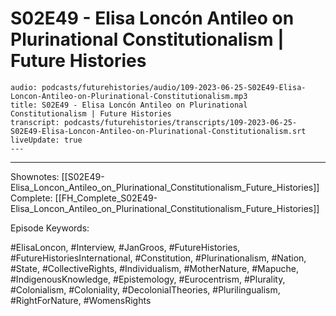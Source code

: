 # S02E49 - Elisa Loncón Antileo on Plurinational Constitutionalism | Future Histories

```audio-note
audio: podcasts/futurehistories/audio/109-2023-06-25-S02E49-Elisa-Loncon-Antileo-on-Plurinational-Constitutionalism.mp3
title: S02E49 - Elisa Loncón Antileo on Plurinational Constitutionalism | Future Histories
transcript: podcasts/futurehistories/transcripts/109-2023-06-25-S02E49-Elisa-Loncon-Antileo-on-Plurinational-Constitutionalism.srt
liveUpdate: true
---

```
---

Shownotes: [[S02E49-Elisa_Loncon_Antileo_on_Plurinational_Constitutionalism_Future_Histories]]
Complete: [[FH_Complete_S02E49-Elisa_Loncon_Antileo_on_Plurinational_Constitutionalism_Future_Histories]]

Episode Keywords:

#ElisaLoncon, #Interview, #JanGroos, #FutureHistories, #FutureHistoriesInternational, #Constitution, #Plurinationalism, #Nation, #State, #CollectiveRights, #Individualism, #MotherNature, #Mapuche, #IndigenousKnowledge, #Epistemology, #Eurocentrism, #Plurality, #Colonialism, #Coloniality, #DecolonialTheories, #Plurilingualism, #RightForNature, #WomensRights
